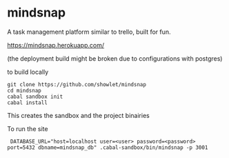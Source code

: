 # mindsnap
A task management platform similar to trello, built for fun.

https://mindsnap.herokuapp.com/

(the deployment build might be broken due to configurations with postgres)

to build locally
```SHELL
git clone https://github.com/showlet/mindsnap
cd mindsnap
cabal sandbox init
cabal install
```

This creates the sandbox and the project binairies

To run the site
```SHELL
 DATABASE_URL="host=localhost user=<user> password=<password> port=5432 dbname=mindsnap_db" .cabal-sandbox/bin/mindsnap -p 3001
```
